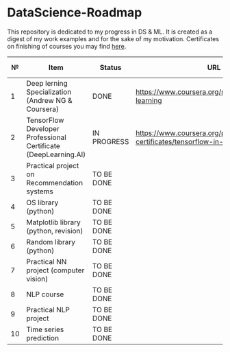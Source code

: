 # DataScience-Roadmap
This repository is dedicated to my progress in DS & ML. It is created as a digest of my work examples and for the sake of my motivation. Certificates on finishing of courses you may find <a href="https://github.com/hipufka/DataScience-Roadmap/tree/main/Certificates">here</a>.

№ |Item                                   |Status      |URL    | Date of finish
--|---------------------------------------|------------|-------|---------------
1 |Deep lerning Specialization (Andrew NG & Coursera)  |DONE|https://www.coursera.org/specializations/deep-learning |16.12.2021
2 |TensorFlow Developer Professional Certificate (DeepLearning.AI)      |IN PROGRESS|https://www.coursera.org/professional-certificates/tensorflow-in-practice
3 |Practical project on Recommendation systems                 |TO BE DONE|
4 |OS library (python)                          |TO BE DONE|
5 |Matplotlib library (python, revision)           |TO BE DONE|
6 |Random library (python)                    |TO BE DONE|
7 |Practical NN project (computer vision) |TO BE DONE|
8 |NLP course                             |TO BE DONE|
9 |Practical NLP project                  |TO BE DONE|
10|Time series prediction                 |TO BE DONE|

